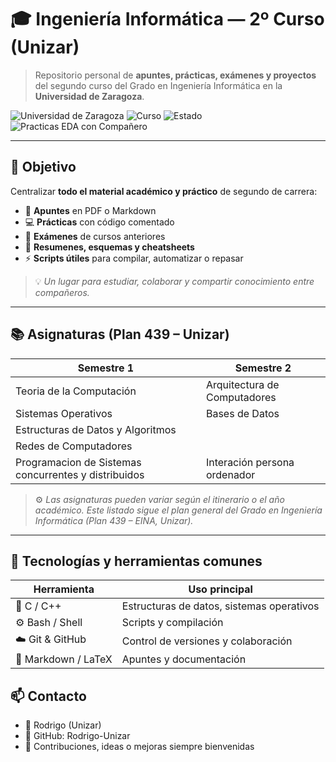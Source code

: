# 🎓 Ingeniería Informática — 2º Curso (Unizar)

> Repositorio personal de **apuntes, prácticas, exámenes y proyectos** del segundo curso del Grado en Ingeniería Informática en la **Universidad de Zaragoza**.

![Universidad de Zaragoza](https://img.shields.io/badge/Universidad%20de%20Zaragoza-blue?style=for-the-badge)
![Curso](https://img.shields.io/badge/Curso-2º%20de%20Ingenier%C3%ADa%20Inform%C3%A1tica-green?style=for-the-badge)
![Estado](https://img.shields.io/badge/Estado-En%20progreso-yellow?style=for-the-badge)
![Practicas EDA con Compañero](https://github.com/Rodrigo-unizar/PracEDA.git)

---

## 🚀 Objetivo

Centralizar **todo el material académico y práctico** de segundo de carrera:
- 🧮 **Apuntes** en PDF o Markdown  
- 💻 **Prácticas** con código comentado  
- 🧠 **Exámenes** de cursos anteriores  
- 📘 **Resumenes, esquemas y cheatsheets**  
- ⚡ **Scripts útiles** para compilar, automatizar o repasar  

> 💡 *Un lugar para estudiar, colaborar y compartir conocimiento entre compañeros.*

---

## 📚 Asignaturas (Plan 439 – Unizar)

| Semestre 1 | Semestre 2 |
|-------------|-------------|
| Teoria de la Computación | Arquitectura de Computadores |
| Sistemas Operativos | Bases de Datos |
| Estructuras de Datos y Algoritmos |  |
| Redes de Computadores |  |
| Programacion de Sistemas concurrentes y distribuidos | Interación persona ordenador |

> ⚙️ *Las asignaturas pueden variar según el itinerario o el año académico. Este listado sigue el plan general del Grado en Ingeniería Informática (Plan 439 – EINA, Unizar).*

---
## 🧰 Tecnologías y herramientas comunes
| Herramienta         | Uso principal                             |
| ------------------- | ----------------------------------------- |
| 💾 C / C++          | Estructuras de datos, sistemas operativos |
| ⚙️ Bash / Shell     | Scripts y compilación                     |
| ☁️ Git & GitHub     | Control de versiones y colaboración       |
| 📝 Markdown / LaTeX | Apuntes y documentación                   |

## 📫 Contacto

 - 📍 Rodrigo (Unizar)
 - 🐙 GitHub: Rodrigo-Unizar
 - 💬 Contribuciones, ideas o mejoras siempre bienvenidas

